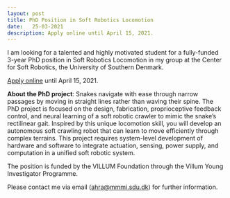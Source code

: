 ```yaml
---
layout: post
title: PhD Position in Soft Robotics Locomotion
date:   25-03-2021
description: Apply online until April 15, 2021.
---
```


I am looking for a talented and highly motivated student for a fully-funded 3-year PhD position in Soft Robotics Locomotion in my group at the Center for Soft Robotics, the University of Southern Denmark.

[<u>Apply online</u>](https://www.sdu.dk/en/service/ledige_stillinger/1144369) until April 15, 2021.

**About the PhD project**:
Snakes navigate with ease through narrow passages by moving in straight lines rather than waving their spine. The PhD project is focused on the design, fabrication, proprioceptive feedback control, and neural learning of a soft robotic crawler to mimic the snake’s rectilinear gait. Inspired by this unique locomotion skill, you will develop an autonomous soft crawling robot that can learn to move efficiently through complex terrains. This project requires system-level development of hardware and software to integrate actuation, sensing, power supply, and computation in a unified soft robotic system.

The position is funded by the VILLUM Foundation through the Villum Young Investigator Programme.

Please contact me via email (ahra@mmmi.sdu.dk) for further information.
